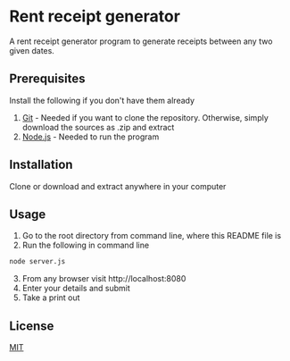 # Rent receipt generator
A rent receipt generator program to generate receipts between any two given dates.

## Prerequisites
Install the following if you don't have them already

1. [Git](https://git-scm.com/downloads) - Needed if you want to clone the repository. Otherwise, simply download the sources as .zip and extract
2. [Node.js](https://nodejs.org/en/download/) - Needed to run the program

## Installation
Clone or download and extract anywhere in your computer

## Usage
1. Go to the root directory from command line, where this README file is
2. Run the following in command line

```bash
node server.js
```
3. From any browser visit http://localhost:8080
4. Enter your details and submit
5. Take a print out

## License
[MIT](https://opensource.org/licenses/MIT)
